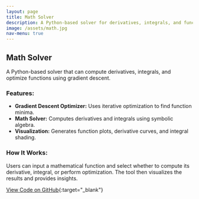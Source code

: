 ```yaml
---
layout: page
title: Math Solver
description: A Python-based solver for derivatives, integrals, and function optimization.
image: /assets/math.jpg
nav-menu: true
---
```


## Math Solver

A Python-based solver that can compute derivatives, integrals, and optimize functions using gradient descent.

### Features:

* **Gradient Descent Optimizer:** Uses iterative optimization to find function minima.
* **Math Solver:** Computes derivatives and integrals using symbolic algebra.
* **Visualization:** Generates function plots, derivative curves, and integral shading.

### How It Works:

Users can input a mathematical function and select whether to compute its derivative, integral, or perform optimization. The tool then visualizes the results and provides insights.

[View Code on GitHub](https://github.com/rachelradical/rachelradical.github.io/tree/main/math-solver){:target="_blank"}
